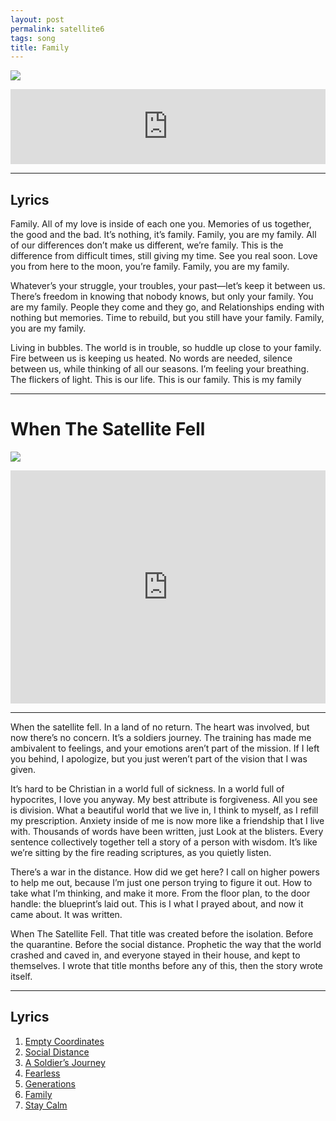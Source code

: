 ```yaml
---
layout: post
permalink: satellite6
tags: song
title: Family
---
```


![][image-1]

<iframe style="border: 0; width: 100%; height: 120px;" src="https://bandcamp.com/EmbeddedPlayer/album=2462917108/size=large/bgcol=ffffff/linkcol=63b2cc/tracklist=false/artwork=none/track=1117446281/transparent=true/" seamless><a href="https://nashp.bandcamp.com/album/when-the-satellite-fell">When The Satellite Fell by Nash Pitre</a></iframe>

---- 

## Lyrics

Family. All of my love is inside of each one you. Memories of us together, the good and the bad. It’s nothing, it’s family. Family, you are my family. All of our differences don’t make us different, we’re family. This is the difference from difficult times, still giving my time. See you real soon. Love you from here to the moon, you’re family. Family, you are my family.

Whatever’s your struggle, your troubles, your past—let’s keep it between us. There’s freedom in knowing that nobody knows, but only your family. You are my family. People they come and they go, and Relationships ending with nothing but memories. Time to rebuild, but you still have your family. Family, you are my family. 

Living in bubbles. The world is in trouble, so huddle up close to your family. Fire between us is keeping us heated. No words are needed, silence between us, while thinking of all our seasons. I’m feeling your breathing. The flickers of light. This is our life. This is our family. This is my family

---- 

# When The Satellite Fell

![][image-2]

<iframe style="border: 0; width: 100%; height: 373px;" src="https://bandcamp.com/EmbeddedPlayer/album=2462917108/size=large/bgcol=ffffff/linkcol=63b2cc/artwork=none/transparent=true/" seamless><a href="https://nashp.bandcamp.com/album/when-the-satellite-fell">When The Satellite Fell by Nash Pitre</a></iframe>

---- 

When the satellite fell. In a land of no return. The heart was involved, but now there’s no concern. It’s a soldiers journey. The training has made me ambivalent to feelings, and your emotions aren’t part of the mission. If I left you behind, I apologize, but you just weren’t part of the vision that I was given.

It’s hard to be Christian in a world full of sickness. In a world full of hypocrites, I love you anyway. My best attribute is forgiveness. All you see is division. What a beautiful world that we live in, I think to myself, as I refill my prescription. Anxiety inside of me is now more like a friendship that I live with. Thousands of words have been written, just Look at the blisters. Every sentence collectively together tell a story of a person with wisdom. It’s like we’re sitting by the fire reading scriptures, as you quietly listen.

There’s a war in the distance. How did we get here? I call on higher powers to help me out, because I’m just one person trying to figure it out. How to take what I’m thinking, and make it more. From the floor plan, to the door handle: the blueprint’s laid out. This is I what I prayed about, and now it came about. It was written.

When The Satellite Fell. That title was created before the isolation. Before the quarantine. Before the social distance. Prophetic the way that the world crashed and caved in, and everyone stayed in their house, and kept to themselves. I wrote that title months before any of this, then the story wrote itself.

---- 

## Lyrics

1. [Empty Coordinates][1]
2. [Social Distance][2]
3. [A Soldier’s Journey][3]
4. [Fearless][4]
5. [Generations][5]
6. [Family][6]
7. [Stay Calm][7]

[1]:	satellite1
[2]:	satellite2
[3]:	satellite3
[4]:	satellite4
[5]:	satellite5
[6]:	satellite6
[7]:	satellite7

[image-1]:	https://i.imgur.com/iKQTNDf.jpg
[image-2]:	https://i.imgur.com/iKQTNDf.jpg